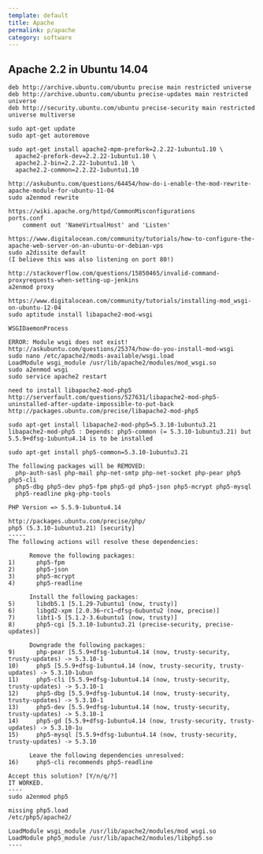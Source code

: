 ```yaml
---
template: default
title: Apache
permalink: p/apache
category: software
---
```



Apache 2.2 in Ubuntu 14.04
--------------------------

    deb http://archive.ubuntu.com/ubuntu precise main restricted universe
    deb http://archive.ubuntu.com/ubuntu precise-updates main restricted universe
    deb http://security.ubuntu.com/ubuntu precise-security main restricted universe multiverse

    sudo apt-get update
    sudo apt-get autoremove

    sudo apt-get install apache2-mpm-prefork=2.2.22-1ubuntu1.10 \
      apache2-prefork-dev=2.2.22-1ubuntu1.10 \
      apache2.2-bin=2.2.22-1ubuntu1.10 \
      apache2.2-common=2.2.22-1ubuntu1.10

    http://askubuntu.com/questions/64454/how-do-i-enable-the-mod-rewrite-apache-module-for-ubuntu-11-04
    sudo a2enmod rewrite

    https://wiki.apache.org/httpd/CommonMisconfigurations
    ports.conf
        comment out 'NameVirtualHost' and 'Listen'

    https://www.digitalocean.com/community/tutorials/how-to-configure-the-apache-web-server-on-an-ubuntu-or-debian-vps
    sudo a2dissite default
    (I believe this was also listening on port 80!)

    http://stackoverflow.com/questions/15850465/invalid-command-proxyrequests-when-setting-up-jenkins
    a2enmod proxy

    https://www.digitalocean.com/community/tutorials/installing-mod_wsgi-on-ubuntu-12-04
    sudo aptitude install libapache2-mod-wsgi

    WSGIDaemonProcess

    ERROR: Module wsgi does not exist!
    http://askubuntu.com/questions/25374/how-do-you-install-mod-wsgi
    sudo nano /etc/apache2/mods-available/wsgi.load
    LoadModule wsgi_module /usr/lib/apache2/modules/mod_wsgi.so
    sudo a2enmod wsgi
    sudo service apache2 restart

    need to install libapache2-mod-php5
    http://serverfault.com/questions/527631/libapache2-mod-php5-uninstalled-after-update-impossible-to-put-back
    http://packages.ubuntu.com/precise/libapache2-mod-php5

    sudo apt-get install libapache2-mod-php5=5.3.10-1ubuntu3.21
    libapache2-mod-php5 : Depends: php5-common (= 5.3.10-1ubuntu3.21) but 5.5.9+dfsg-1ubuntu4.14 is to be installed

    sudo apt-get install php5-common=5.3.10-1ubuntu3.21

    The following packages will be REMOVED:
      php-auth-sasl php-mail php-net-smtp php-net-socket php-pear php5 php5-cli
      php5-dbg php5-dev php5-fpm php5-gd php5-json php5-mcrypt php5-mysql
      php5-readline pkg-php-tools

    PHP Version => 5.5.9-1ubuntu4.14

    http://packages.ubuntu.com/precise/php/
    php5 (5.3.10-1ubuntu3.21) [security]
    -----
    The following actions will resolve these dependencies:

          Remove the following packages:
    1)      php5-fpm
    2)      php5-json
    3)      php5-mcrypt
    4)      php5-readline

          Install the following packages:
    5)      libdb5.1 [5.1.29-7ubuntu1 (now, trusty)]
    6)      libgd2-xpm [2.0.36~rc1~dfsg-6ubuntu2 (now, precise)]
    7)      libt1-5 [5.1.2-3.6ubuntu1 (now, trusty)]
    8)      php5-cgi [5.3.10-1ubuntu3.21 (precise-security, precise-updates)]

          Downgrade the following packages:
    9)      php-pear [5.5.9+dfsg-1ubuntu4.14 (now, trusty-security, trusty-updates) -> 5.3.10-1
    10)     php5 [5.5.9+dfsg-1ubuntu4.14 (now, trusty-security, trusty-updates) -> 5.3.10-1ubun
    11)     php5-cli [5.5.9+dfsg-1ubuntu4.14 (now, trusty-security, trusty-updates) -> 5.3.10-1
    12)     php5-dbg [5.5.9+dfsg-1ubuntu4.14 (now, trusty-security, trusty-updates) -> 5.3.10-1
    13)     php5-dev [5.5.9+dfsg-1ubuntu4.14 (now, trusty-security, trusty-updates) -> 5.3.10-1
    14)     php5-gd [5.5.9+dfsg-1ubuntu4.14 (now, trusty-security, trusty-updates) -> 5.3.10-1u
    15)     php5-mysql [5.5.9+dfsg-1ubuntu4.14 (now, trusty-security, trusty-updates) -> 5.3.10

          Leave the following dependencies unresolved:
    16)     php5-cli recommends php5-readline

    Accept this solution? [Y/n/q/?]
    IT WORKED.
    ----
    sudo a2enmod php5

    missing php5.load
    /etc/php5/apache2/

    LoadModule wsgi_module /usr/lib/apache2/modules/mod_wsgi.so
    LoadModule php5_module /usr/lib/apache2/modules/libphp5.so
    ----

